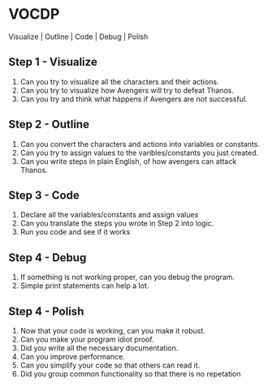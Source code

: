 # VOCDP

Visualize | Outline | Code | Debug | Polish

## Step 1 - Visualize 
1. Can you try to visualize all the characters and their actions.
2. Can you try to visualize how Avengers will try to defeat Thanos.
3. Can you try and think what happens if Avengers are not successful.

## Step 2 - Outline
1. Can you convert the characters and actions into variables or constants.
2. Can you try to assign values to the varibles/constants you just created.
3. Can you write steps in plain English, of how avengers can attack Thanos.

## Step 3 - Code
1. Declare all the variables/constants and assign values
2. Can you translate the steps you wrote in Step 2 into logic.
3. Run you code and see if it works

## Step 4 - Debug
1. If something is not working proper, can you debug the program.
2. Simple print statements can help a lot.

## Step 4 - Polish
1. Now that your code is working, can you make it robust.
2. Can you make your program idiot proof.
3. Did you write all the necessary documentation.
4. Can you improve performance.
5. Can you simplify your code so that others can read it.
6. Did you group common functionality so that there is no repetation

